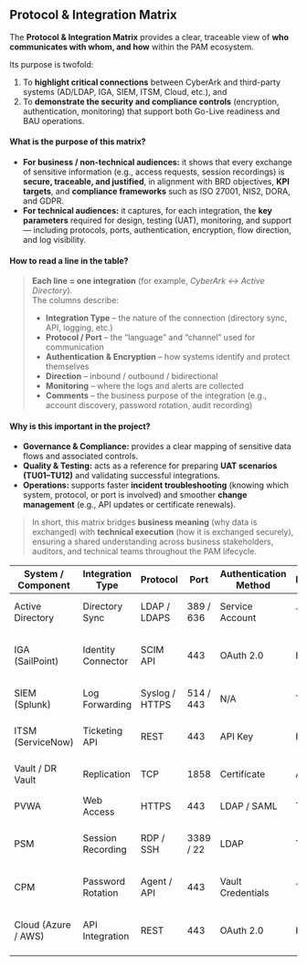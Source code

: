 ## Protocol & Integration Matrix 

The **Protocol & Integration Matrix** provides a clear, traceable view of **who communicates with whom, and how** within the PAM ecosystem.

Its purpose is twofold:  
1) To **highlight critical connections** between CyberArk and third-party systems (AD/LDAP, IGA, SIEM, ITSM, Cloud, etc.), and  
2) To **demonstrate the security and compliance controls** (encryption, authentication, monitoring) that support both Go-Live readiness and BAU operations.

#### What is the purpose of this matrix?
- **For business / non-technical audiences:** it shows that every exchange of sensitive information (e.g., access requests, session recordings) is **secure, traceable, and justified**, in alignment with BRD objectives, **KPI targets**, and **compliance frameworks** such as ISO 27001, NIS2, DORA, and GDPR.  
- **For technical audiences:** it captures, for each integration, the **key parameters** required for design, testing (UAT), monitoring, and support — including protocols, ports, authentication, encryption, flow direction, and log visibility.

#### How to read a line in the table?
> **Each line = one integration** (for example, *CyberArk ↔ Active Directory*).  
> The columns describe:  
> - **Integration Type** – the nature of the connection (directory sync, API, logging, etc.)  
> - **Protocol / Port** – the “language” and “channel” used for communication  
> - **Authentication & Encryption** – how systems identify and protect themselves  
> - **Direction** – inbound / outbound / bidirectional  
> - **Monitoring** – where the logs and alerts are collected  
> - **Comments** – the business purpose of the integration (e.g., account discovery, password rotation, audit recording)

#### Why is this important in the project?
- **Governance & Compliance:** provides a clear mapping of sensitive data flows and associated controls.  
- **Quality & Testing:** acts as a reference for preparing **UAT scenarios (TU01–TU12)** and validating successful integrations.  
- **Operations:** supports faster **incident troubleshooting** (knowing which system, protocol, or port is involved) and smoother **change management** (e.g., API updates or certificate renewals).

> In short, this matrix bridges **business meaning** (why data is exchanged) with **technical execution** (how it is exchanged securely), ensuring a shared understanding across business stakeholders, auditors, and technical teams throughout the PAM lifecycle.


| System / Component | Integration Type | Protocol | Port | Authentication Method | Encryption | Direction | Monitoring | Comments |
|--------------------|-----------------|-----------|------|------------------------|-------------|-------------|-------------|-----------|
| Active Directory | Directory Sync | LDAP / LDAPS | 389 / 636 | Service Account | TLS 1.2 | Inbound | SIEM | Account discovery & policy sync |
| IGA (SailPoint) | Identity Connector | SCIM API | 443 | OAuth 2.0 | HTTPS | Bidirectional | IGA Logs | JML provisioning and deprovisioning |
| SIEM (Splunk) | Log Forwarding | Syslog / HTTPS | 514 / 443 | N/A | TLS 1.2 | Outbound | SIEM Alerts | Session & event correlation |
| ITSM (ServiceNow) | Ticketing API | REST | 443 | API Key | HTTPS | Bidirectional | SIEM | Checkout approval workflow |
| Vault / DR Vault | Replication | TCP | 1858 | Certificate | AES-256 | Bidirectional | PAM Logs | Encrypted replication channel |
| PVWA | Web Access | HTTPS | 443 | LDAP / SAML | TLS 1.3 | Inbound | SIEM | User self-service portal |
| PSM | Session Recording | RDP / SSH | 3389 / 22 | LDAP | TLS 1.2 | Inbound | SIEM | Records & audits privileged sessions |
| CPM | Password Rotation | Agent / API | 443 | Vault Credentials | TLS 1.2 | Outbound | PAM Logs | Password rotation and verification |
| Cloud (Azure / AWS) | API Integration | REST | 443 | OAuth 2.0 | HTTPS | Outbound | SIEM | Secrets management / Cloud onboarding |

